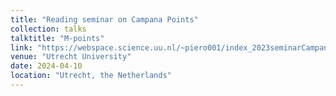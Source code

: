 ```yaml
---
title: "Reading seminar on Campana Points"
collection: talks
talktitle: "M-points"
link: "https://webspace.science.uu.nl/~piero001/index_2023seminarCampanaPoints.html"
venue: "Utrecht University"
date: 2024-04-10
location: "Utrecht, the Netherlands"
---
```

